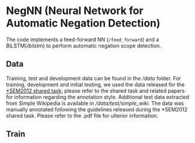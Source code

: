 # NegNN (Neural Network for Automatic Negation Detection)

The code implements a feed-forward NN (```/feed_forward```) and a BiLSTM(*/bilstm*) to perform automatic negation scope detection. 

## Data
Training, test and development data can be found in the */data* folder.
For training, development and initial testing, we used the data released for the [*SEM2012 shared task](http://www.clips.ua.ac.be/sem2012-st-neg/); please refer to the shared task and related papers for information regarding the annotation style.
Additional test data extracted from Simple Wikipedia is available in */data/test/simple_wiki*. The data was manually annotated following the guidelines released during the *SEM2012 shared task. Please refer to the .pdf file for ulterior information.

## Train

